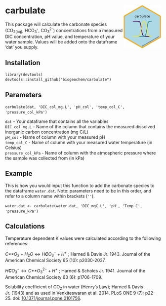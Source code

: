 carbulate <img src="man/figures/carbulate_logo.png" width="120" align="right" />
================================================================================

This package will calculate the carbonate species (CO<sub>2(aq)</sub>,
HCO<sub>3</sub><sup>-</sup>, CO<sub>3</sub><sup>2-</sup>) concentrations
from a measured DIC concentration, pH value, and temperature of your
water sample. Values will be added onto the dataframe ‘dat’ you supply.

Installation
------------

    library(devtools)
    devtools::install_github("biogeochem/carbulate")

Parameters
----------

`carbulate(dat, 'DIC_col_mg.L', 'pH_col', 'temp_col_C', 'pressure_col_kPa')`

`dat` - Your dataframe that contains all the variables  
`DIC_col_mg.L` - Name of the column that contains the measured dissolved
inorganic carbon concentration (mg C/L)  
`pH_col` - Name of column with your measured pH  
`temp_col_C` - Name of column with your measured water temperature (in
Celsius)  
`pressure_col_kPa` - Name of column with the atmospheric pressure where
the sample was collected from (in kPa)

Example
-------

This is how you would input this function to add the carbonate species
to the dataframe `water.dat`. Note: parameters need to be in this order,
and refer to a column name within brackets (`''`).

`water.dat <- carbulate(water.dat, 'DIC_mgC.L', 'pH', 'Temp_C', 'pressure_kPa')`

Calculations
------------

Temperature dependent K values were calculated according to the
following references:

*C**O*<sub>2</sub> + *H*<sub>2</sub>*O* ↔ *H**C**O*<sub>3</sub><sup>−</sup> + *H*<sup>+</sup>
; Harned & Davis Jr. 1943. Journal of the American Chemical Society 65
(10): p2030-2037.

*H**C**O*<sub>3</sub><sup>−</sup> ↔ *C**O*<sub>3</sub><sup>2−</sup> + *H*<sup>+</sup>
; Harned & Scholes Jr. 1941. Journal of the American Chemical Society 63
(6): p1706-1709.

Solubility coefficient of CO<sub>2</sub> in water (Henry’s Law); Harned
& Davis Jr. (1943) and as used in Venkiteswaran et al. 2014. PLoS ONE 9
(7): p22-25. doi:
[10.1371/journal.pone.0101756](https://doi.org/10.1371/journal.pone.0101756).
